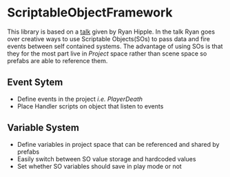 # ScriptableObjectFramework
This library is based on a [talk](https://www.schellgames.com/blog/insights/game-architecture-with-scriptable-objects) given by Ryan Hipple.
In the talk Ryan goes over creative ways to use Scriptable Objects(SOs) to pass data and fire events between self contained systems.
The advantage of using SOs is that they for the most part live in *Project* space rather than scene space so prefabs are able to reference them.

## Event Sytem
* Define events in the project _i.e. PlayerDeath_  
* Place Handler scripts on object that listen to events  

## Variable System
* Define variables in project space that can be referenced and shared by prefabs  
* Easily switch between SO value storage and hardcoded values  
* Set whether SO variables should save in play mode or not  
